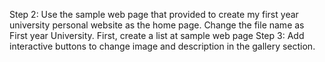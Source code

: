Step 2:
Use the sample web page that provided to create my first year university personal website as the home page. Change the file name as First year University.
First, create a list at sample web page
Step 3:
Add interactive buttons to change image and description in the gallery section.
